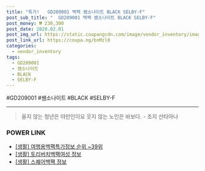 ```yaml
--- 
title: "특가!   GD209001 백팩 쌤소나이트 BLACK SELBY-F" 
post_sub_title: "  GD209001 백팩 쌤소나이트 BLACK SELBY-F" 
post_money: ₩ 230,300 
post_date: 2020.02.01 
post_img_url: https://static.coupangcdn.com/image/vendor_inventory/images/2018/10/11/19/0/eb33cc62-aad1-42db-b153-06eb4d417a55.jpg 
post_link_url: https://coupa.ng/bnMzl0 
categories: 
  - vendor_inventory 
tags: 
  - GD209001 
  - 쌤소나이트 
  - BLACK 
  - SELBY-F 
--- 
```

  #GD209001 #쌤소나이트 #BLACK #SELBY-F 
<hr> 

> 울지 않는 청년은 야만인이요 웃지 않는 노인은 바보다. - 조지 산타아나 


### POWER LINK

* <a href="https://blog.naver.com/fasyy4321/221771096457" target="_blank"> [생활] 여행용백팩특가정보 순위 ~39위</a>
* <a href="https://blog.naver.com/sakai111/221762608058" target="_blank"> [생활] 토리버치백팩여성 정보 </a>
* <a href="https://blog.naver.com/santokki14/221770833913" target="_blank"> [생활] 스퀘어백팩 정보 </a>
